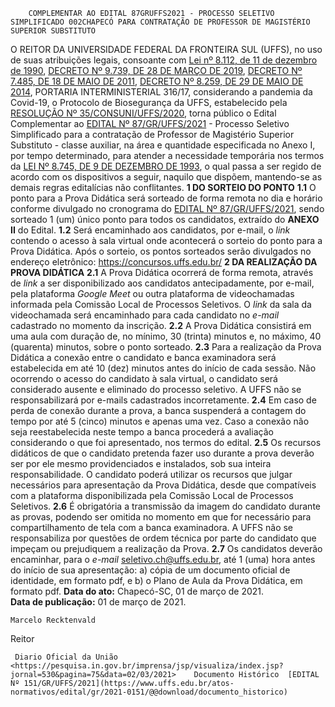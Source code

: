         COMPLEMENTAR AO EDITAL 87GRUFFS2021 - PROCESSO SELETIVO SIMPLIFICADO 002CHAPECÓ PARA CONTRATAÇÃO DE PROFESSOR DE MAGISTÉRIO SUPERIOR SUBSTITUTO  

 O REITOR DA UNIVERSIDADE FEDERAL DA FRONTEIRA SUL (UFFS), no uso de suas atribuições legais, consoante com [Lei nº 8.112, de 11 de dezembro de 1990](http://www.planalto.gov.br/ccivil_03/leis/l8112cons.htm), [DECRETO Nº 9.739, DE 28 DE MARÇO DE 2019](http://www.planalto.gov.br/ccivil_03/_ato2019-2022/2019/Decreto/D9739.htm), [DECRETO Nº 7.485, DE 18 DE MAIO DE 2011](http://www.planalto.gov.br/ccivil_03/_Ato2011-2014/2011/Decreto/D7485.htm), [DECRETO Nº 8.259, DE 29 DE MAIO DE 2014](http://www.planalto.gov.br/ccivil_03/_ato2011-2014/2014/decreto/D8259.htm), PORTARIA INTERMINISTERIAL 316/17, considerando a pandemia da Covid-19, o Protocolo de Biosegurança da UFFS, estabelecido pela [RESOLUÇÃO Nº 35/CONSUNI/UFFS/2020](https://www.uffs.edu.br/atos-normativos/resolucao/consuni/2020-0035), torna público o Edital Complementar ao [EDITAL Nº 87/GR/UFFS/2021](https://www.uffs.edu.br/atos-normativos/edital/gr/2021-0087) - Processo Seletivo Simplificado para a contratação de Professor de Magistério Superior Substituto - classe auxiliar, na área e quantidade especificada no Anexo I, por tempo determinado, para atender a necessidade temporária nos termos da [LEI Nº 8.745, DE 9 DE DEZEMBRO DE 1993](http://www.planalto.gov.br/ccivil_03/leis/l8745cons.htm), o qual passa a ser regido de acordo com os dispositivos a seguir, naquilo que dispõem, mantendo-se as demais regras editalícias não conflitantes.  **1 DO SORTEIO DO PONTO** **1.1**  O ponto para a Prova Didática será sorteado de forma remota no dia e horário conforme divulgado no cronograma do [EDITAL Nº 87/GR/UFFS/2021](https://www.uffs.edu.br/atos-normativos/edital/gr/2021-0087), sendo sorteado 1 (um) único ponto para todos os candidatos, extraído do **ANEXO II**  do Edital. **1.2**  Será encaminhado aos candidatos, por e-mail, o  *link* contendo o acesso à sala virtual onde acontecerá o sorteio do ponto para a Prova Didática. Após o sorteio, os pontos sorteados serão divulgados no endereço eletrônico: https://concursos.uffs.edu.br/  **2 DA REALIZAÇÃO DA PROVA DIDÁTICA** **2.1**  A Prova Didática ocorrerá de forma remota, através de *link* a ser disponibilizado aos candidatos antecipadamente, por e-mail, pela plataforma *Google Meet* ou outra plataforma de videochamadas informada pela Comissão Local de Processos Seletivos. O *link* da sala da videochamada será encaminhado para cada candidato no *e-mail*  cadastrado no momento da inscrição. **2.2**  A Prova Didática consistirá em uma aula com duração de, no mínimo, 30 (trinta) minutos e, no máximo, 40 (quarenta) minutos, sobre o ponto sorteado. **2.3**  Para a realização da Prova Didática a conexão entre o candidato e banca examinadora será estabelecida em até 10 (dez) minutos antes do início de cada sessão. Não ocorrendo o acesso do candidato à sala virtual, o candidato será considerado ausente e eliminado do processo seletivo. A UFFS não se responsabilizará por e-mails cadastrados incorretamente. **2.4**  Em caso de perda de conexão durante a prova, a banca suspenderá a contagem do tempo por até 5 (cinco) minutos e apenas uma vez. Caso a conexão não seja reestabelecida neste tempo a banca procederá a avaliação considerando o que foi apresentado, nos termos do edital. **2.5**  Os recursos didáticos de que o candidato pretenda fazer uso durante a prova deverão ser por ele mesmo providenciados e instalados, sob sua inteira responsabilidade. O candidato poderá utilizar os recursos que julgar necessários para apresentação da Prova Didática, desde que compatíveis com a plataforma disponibilizada pela Comissão Local de Processos Seletivos. **2.6**  É obrigatória a transmissão da imagem do candidato durante as provas, podendo ser omitida no momento em que for necessário para compartilhamento de tela com a banca examinadora. A UFFS não se responsabiliza por questões de ordem técnica por parte do candidato que impeçam ou prejudiquem a realização da Prova. **2.7**  Os candidatos deverão encaminhar, para o *e-mail*  seletivo.ch@uffs.edu.br, até 1 (uma) hora antes do início de sua apresentação: a) cópia de um documento oficial de identidade, em formato pdf, e b) o Plano de Aula da Prova Didática, em formato pdf.        **Data do ato:** Chapecó-SC, 01 de março de 2021.   
 **Data de publicação:**  01 de março de 2021. 

    Marcelo Recktenvald   
 Reitor 

     Diario Oficial da União <https://pesquisa.in.gov.br/imprensa/jsp/visualiza/index.jsp?jornal=530&pagina=75&data=02/03/2021>    Documento Histórico  [EDITAL Nº 151/GR/UFFS/2021](https://www.uffs.edu.br/atos-normativos/edital/gr/2021-0151/@@download/documento_historico)     
      
